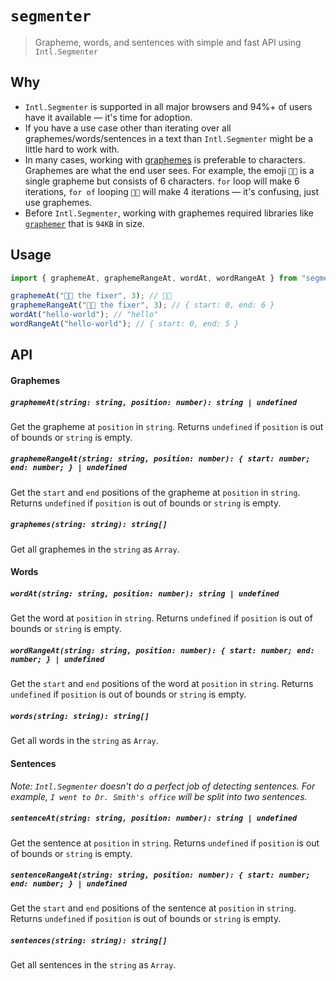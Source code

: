 # `segmenter`

> Grapheme, words, and sentences with simple and fast API using `Intl.Segmenter`

<!--
[![Gzipped Size](https://img.shields.io/bundlephobia/minzip/{{data.name}})](https://bundlephobia.com/result?p={{data.name}})
[![Build Status](https://img.shields.io/github/actions/workflow/status/astoilkov/{{data.name}}/main.yml?branch=main)](https://github.com/astoilkov/{{data.name}}/actions/workflows/main.yml)

## Install

```bash
npm install {{data.name}}
```
-->

## Why

- `Intl.Segmenter` is supported in all major browsers and 94%+ of users have it available — it's time for adoption.
- If you have a use case other than iterating over all graphemes/words/sentences in a text than `Intl.Segmenter` might be a little hard to work with.
- In many cases, working with [graphemes](https://en.wikipedia.org/wiki/Grapheme) is preferable to characters. Graphemes are what the end user sees. For example, the emoji `👨‍🔧️` is a single grapheme but consists of 6 characters. `for` loop will make 6 iterations, `for of` looping `👨‍🔧️` will make 4 iterations — it's confusing, just use graphemes.
- Before `Intl.Segmenter`, working with graphemes required libraries like [`graphemer`](https://bundlephobia.com/package/graphemer@1.4.0) that is `94KB` in size.

## Usage

```ts
import { graphemeAt, graphemeRangeAt, wordAt, wordRangeAt } from "segmenter";

graphemeAt("👨‍🔧️ the fixer", 3); // 👨‍🔧️
graphemeRangeAt("👨‍🔧️ the fixer", 3); // { start: 0, end: 6 }
wordAt("hello-world"); // "hello"
wordRangeAt("hello-world"); // { start: 0, end: 5 }
```

## API

#### Graphemes

##### `graphemeAt(string: string, position: number): string | undefined`

Get the grapheme at `position` in `string`. Returns `undefined` if `position` is out of bounds or `string` is empty.

##### `graphemeRangeAt(string: string, position: number): { start: number; end: number; } | undefined`

Get the `start` and `end` positions of the grapheme at `position` in `string`. Returns `undefined` if `position` is out of bounds or `string` is empty.

##### `graphemes(string: string): string[]`

Get all graphemes in the `string` as `Array`.

#### Words

##### `wordAt(string: string, position: number): string | undefined`

Get the word at `position` in `string`. Returns `undefined` if `position` is out of bounds or `string` is empty.

##### `wordRangeAt(string: string, position: number): { start: number; end: number; } | undefined`

Get the `start` and `end` positions of the word at `position` in `string`. Returns `undefined` if `position` is out of bounds or `string` is empty.

##### `words(string: string): string[]`

Get all words in the `string` as `Array`.

#### Sentences

_Note: `Intl.Segmenter` doesn't do a perfect job of detecting sentences. For example, `I went to Dr. Smith's office` will be split into two sentences._

##### `sentenceAt(string: string, position: number): string | undefined`

Get the sentence at `position` in `string`. Returns `undefined` if `position` is out of bounds or `string` is empty.

##### `sentenceRangeAt(string: string, position: number): { start: number; end: number; } | undefined`

Get the `start` and `end` positions of the sentence at `position` in `string`. Returns `undefined` if `position` is out of bounds or `string` is empty.

##### `sentences(string: string): string[]`

Get all sentences in the `string` as `Array`.